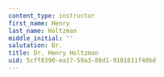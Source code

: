 ```yaml
---
content_type: instructor
first_name: Henry
last_name: Holtzman
middle_initial: ''
salutation: Dr.
title: Dr. Henry Holtzman
uid: 5cff8390-ea17-59a3-88d1-9101611f40bd
---
```

